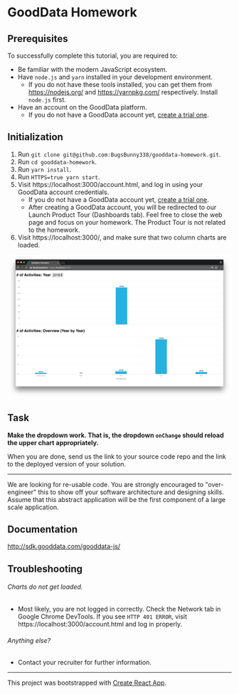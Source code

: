 # GoodData Homework

## Prerequisites

To successfully complete this tutorial, you are required to:

* Be familiar with the modern JavaScript ecosystem.
* Have `node.js` and `yarn` installed in your development environment.
  * If you do not have these tools installed, you can get them from https://nodejs.org/ and https://yarnpkg.com/ respectively. Install `node.js` first.
* Have an account on the GoodData platform.
  * If you do not have a GoodData account yet, [create a trial one](https://secure.gooddata.com/account.html?lastUrl=%252F#/registration/projectTemplate/urn%253Agooddata%253AOnboardingProductTour).

## Initialization

1. Run `git clone git@github.com:BugsBunny338/gooddata-homework.git`.
2. Run `cd gooddata-homework`.
3. Run `yarn install`.
4. Run `HTTPS=true yarn start`.
5. Visit https://localhost:3000/account.html, and log in using your GoodData account credentials.
   - If you do not have a GoodData account yet, [create a trial one](https://secure.gooddata.com/account.html?lastUrl=%252F#/registration/projectTemplate/urn%253Agooddata%253AOnboardingProductTour).
   - After creating a GoodData account, you will be redirected to our Launch Product Tour (Dashboards tab). Feel free to close the web page and focus on your homework. The Product Tour is not related to the homework.
6. Visit https://localhost:3000/, and make sure that two column charts are loaded.

![Screenshot after initialization](https://github.com/BugsBunny338/gooddata-homework/blob/master/public/screen.png "Initialization Screenshot")

## Task

__Make the dropdown work. That is, the dropdown `onChange` should reload the upper chart appropriately.__

When you are done, send us the link to your source code repo and the link to the deployed version of your solution.

---

We are looking for re-usable code. You are strongly encouraged to "over-engineer" this to show off your software architecture and designing skills. Assume that this abstract application will be the first component of a large scale application.

## Documentation

http://sdk.gooddata.com/gooddata-js/

## Troubleshooting

###### Charts do not get loaded.
  * Most likely, you are not logged in correctly. Check the Network tab in Google Chrome DevTools. If you see `HTTP 401 ERROR`, visit https://localhost:3000/account.html and log in properly.

###### Anything else?
* Contact your recruiter for further information.

---

This project was bootstrapped with [Create React App](https://github.com/facebookincubator/create-react-app).
